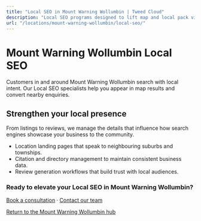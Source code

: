```yaml
---
title: "Local SEO in Mount Warning Wollumbin | Tweed Cloud"
description: "Local SEO programs designed to lift map and local pack visibility for Mount Warning Wollumbin businesses."
url: "/locations/mount-warning-wollumbin/local-seo/"
---
```


# Mount Warning Wollumbin Local SEO

Customers in and around Mount Warning Wollumbin search with local intent. Our Local SEO specialists help you appear in map results and convert nearby enquiries.

## Strengthen your local presence

From listings to reviews, we manage the details that influence how search engines showcase your business to the community.

- Location landing pages that speak to neighbouring suburbs and townships.
- Citation and directory management to maintain consistent business data.
- Review generation workflows that build trust with local audiences.

### Ready to elevate your Local SEO in Mount Warning Wollumbin?

[Book a consultation](/consultation/) · [Contact our team](/contact/)

[Return to the Mount Warning Wollumbin hub](/locations/mount-warning-wollumbin/)
